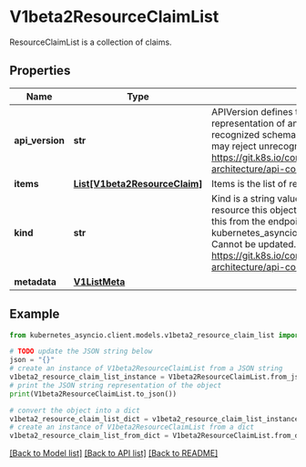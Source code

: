 # V1beta2ResourceClaimList

ResourceClaimList is a collection of claims.

## Properties

Name | Type | Description | Notes
------------ | ------------- | ------------- | -------------
**api_version** | **str** | APIVersion defines the versioned schema of this representation of an object. Servers should convert recognized schemas to the latest internal value, and may reject unrecognized values. More info: https://git.k8s.io/community/contributors/devel/sig-architecture/api-conventions.md#resources | [optional] 
**items** | [**List[V1beta2ResourceClaim]**](V1beta2ResourceClaim.md) | Items is the list of resource claims. | 
**kind** | **str** | Kind is a string value representing the REST resource this object represents. Servers may infer this from the endpoint the kubernetes_asyncio.client submits requests to. Cannot be updated. In CamelCase. More info: https://git.k8s.io/community/contributors/devel/sig-architecture/api-conventions.md#types-kinds | [optional] 
**metadata** | [**V1ListMeta**](V1ListMeta.md) |  | [optional] 

## Example

```python
from kubernetes_asyncio.client.models.v1beta2_resource_claim_list import V1beta2ResourceClaimList

# TODO update the JSON string below
json = "{}"
# create an instance of V1beta2ResourceClaimList from a JSON string
v1beta2_resource_claim_list_instance = V1beta2ResourceClaimList.from_json(json)
# print the JSON string representation of the object
print(V1beta2ResourceClaimList.to_json())

# convert the object into a dict
v1beta2_resource_claim_list_dict = v1beta2_resource_claim_list_instance.to_dict()
# create an instance of V1beta2ResourceClaimList from a dict
v1beta2_resource_claim_list_from_dict = V1beta2ResourceClaimList.from_dict(v1beta2_resource_claim_list_dict)
```
[[Back to Model list]](../README.md#documentation-for-models) [[Back to API list]](../README.md#documentation-for-api-endpoints) [[Back to README]](../README.md)


